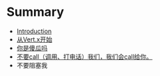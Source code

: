 # Summary

* [Introduction](README.md)
* [从Vert.x开始](从Vert-x开始.md)
* [你是傻瓜吗](你是傻瓜吗.md)
* [不要call（调用、打电话）我们，我们会call给你。](不要call（调用、打电话）我们，我们会call给你。.md)
* 不要阻塞我

